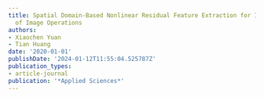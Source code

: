 ```yaml
---
title: Spatial Domain-Based Nonlinear Residual Feature Extraction for Identification
  of Image Operations
authors:
- Xiaochen Yuan
- Tian Huang
date: '2020-01-01'
publishDate: '2024-01-12T11:55:04.525787Z'
publication_types:
- article-journal
publication: '*Applied Sciences*'
---
```

